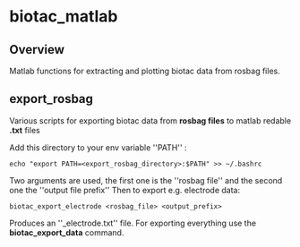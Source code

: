 biotac_matlab
=============
Overview
---------------------------------------------
Matlab functions for extracting and plotting biotac data from rosbag files.




export_rosbag
---------------------------------------------
Various scripts for exporting biotac data from **rosbag files** to matlab redable **.txt** files

Add this directory to your env variable ''PATH'' :

    echo "export PATH=<export_rosbag_directory>:$PATH" >> ~/.bashrc

Two arguments are used, the first one is the ''rosbag file'' and the second one the ''output file prefix''
Then to export e.g. electrode data:

    biotac_export_electrode <rosbag_file> <output_prefix>

Produces an ''<prefix>_electrode.txt'' file. For exporting everything use the **biotac_export_data** command.
